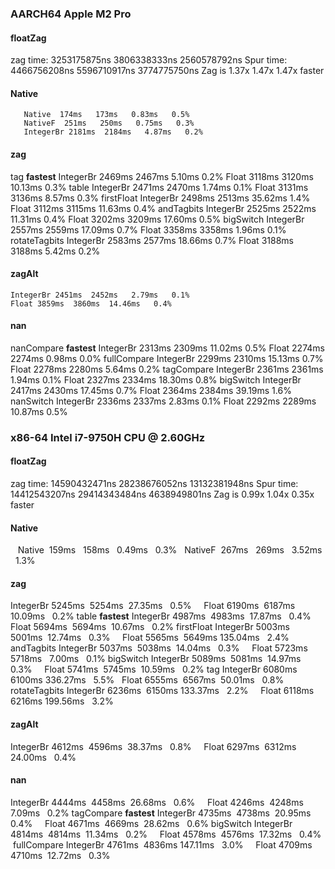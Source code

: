 ### AARCH64 Apple M2 Pro
#### floatZag
zag time: 3253175875ns 3806338333ns 2560578792ns
Spur time: 4466756208ns 5596710917ns 3774775750ns
Zag is 1.37x 1.47x 1.47x faster
#### Native
	   Native  174ms   173ms   0.83ms   0.5%
	   NativeF  251ms   250ms   0.75ms   0.3%
	   IntegerBr 2181ms  2184ms   4.87ms   0.2%
#### zag
tag **fastest**
	IntegerBr 2469ms  2467ms   5.10ms   0.2%
    Float 3118ms  3120ms  10.13ms   0.3%
table
	IntegerBr 2471ms  2470ms   1.74ms   0.1%
    Float 3131ms  3136ms   8.57ms   0.3%
firstFloat
	IntegerBr 2498ms  2513ms  35.62ms   1.4%
    Float 3112ms  3115ms  11.63ms   0.4%
andTagbits
	IntegerBr 2525ms  2522ms  11.31ms   0.4%
    Float 3202ms  3209ms  17.60ms   0.5%
bigSwitch
	IntegerBr 2557ms  2559ms  17.09ms   0.7%
    Float 3358ms  3358ms   1.96ms   0.1%
rotateTagbits
	IntegerBr 2583ms  2577ms  18.66ms   0.7%
    Float 3188ms  3188ms   5.42ms   0.2%
#### zagAlt
    IntegerBr 2451ms  2452ms   2.79ms   0.1%
    Float 3859ms  3860ms  14.46ms   0.4%
#### nan
nanCompare **fastest**
    IntegerBr 2313ms  2309ms  11.02ms   0.5%
    Float 2274ms  2274ms   0.98ms   0.0%
fullCompare
    IntegerBr 2299ms  2310ms  15.13ms   0.7%
    Float 2278ms  2280ms   5.64ms   0.2%
tagCompare
	IntegerBr 2361ms  2361ms   1.94ms   0.1%
    Float 2327ms  2334ms  18.30ms   0.8%
bigSwitch
	IntegerBr 2417ms  2430ms  17.45ms   0.7%
    Float 2364ms  2384ms  39.19ms   1.6%
nanSwitch
    IntegerBr 2336ms  2337ms   2.83ms   0.1%
    Float 2292ms  2289ms  10.87ms   0.5%

### x86-64  Intel i7-9750H CPU @ 2.60GHz
#### floatZag
zag time: 14590432471ns 28238676052ns 13132381948ns
Spur time: 14412543207ns 29414343484ns 4638949801ns
Zag is 0.99x 1.04x 0.35x faster
#### Native
   Native  159ms   158ms   0.49ms   0.3%
  NativeF  267ms   269ms   3.52ms   1.3%
#### zag
IntegerBr 5245ms  5254ms  27.35ms   0.5%
    Float 6190ms  6187ms  10.09ms   0.2%
table **fastest**
	IntegerBr 4987ms  4983ms  17.87ms   0.4%
	    Float 5694ms  5694ms  10.67ms   0.2%
firstFloat
	IntegerBr 5003ms  5001ms  12.74ms   0.3%
	    Float 5565ms  5649ms 135.04ms   2.4%
andTagbits
	IntegerBr 5037ms  5038ms  14.04ms   0.3%
	    Float 5723ms  5718ms   7.00ms   0.1%
bigSwitch
	IntegerBr 5089ms  5081ms  14.97ms   0.3%
	    Float 5741ms  5745ms  10.59ms   0.2%
tag
	IntegerBr 6080ms  6100ms 336.27ms   5.5%
	   Float 6555ms  6567ms  50.01ms   0.8%
rotateTagbits
	IntegerBr 6236ms  6150ms 133.37ms   2.2%
	    Float 6118ms  6216ms 199.56ms   3.2%

#### zagAlt
IntegerBr 4612ms  4596ms  38.37ms   0.8%
    Float 6297ms  6312ms  24.00ms   0.4%
#### nan
IntegerBr 4444ms  4458ms  26.68ms   0.6%
    Float 4246ms  4248ms   7.09ms   0.2%
tagCompare **fastest**
	IntegerBr 4735ms  4738ms  20.95ms   0.4%
	    Float 4671ms  4669ms  28.62ms   0.6%
bigSwitch
	IntegerBr 4814ms  4814ms  11.34ms   0.2%
	    Float 4578ms  4576ms  17.32ms   0.4%
 fullCompare
    IntegerBr 4761ms  4836ms 147.11ms   3.0%
	    Float 4709ms  4710ms  12.72ms   0.3%
   
